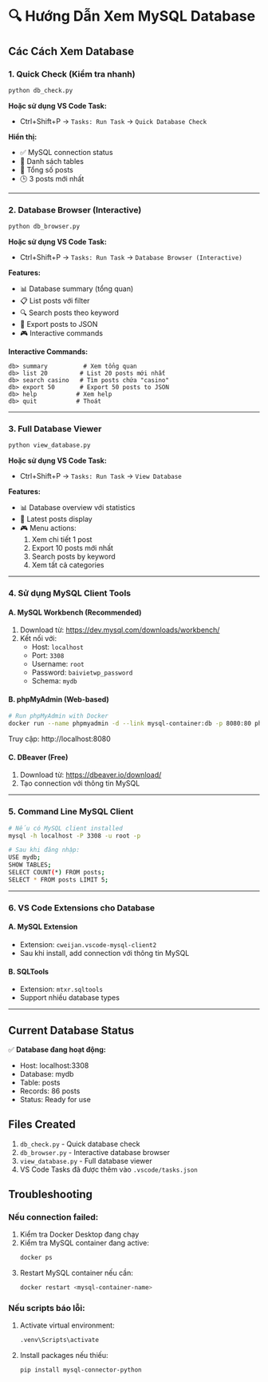 # 🔍 Hướng Dẫn Xem MySQL Database

## Các Cách Xem Database

### 1. Quick Check (Kiểm tra nhanh)
```bash
python db_check.py
```
**Hoặc sử dụng VS Code Task:**
- Ctrl+Shift+P → `Tasks: Run Task` → `Quick Database Check`

**Hiển thị:**
- ✅ MySQL connection status
- 📁 Danh sách tables
- 📄 Tổng số posts
- 🕒 3 posts mới nhất

---

### 2. Database Browser (Interactive)
```bash
python db_browser.py
```
**Hoặc sử dụng VS Code Task:**
- Ctrl+Shift+P → `Tasks: Run Task` → `Database Browser (Interactive)`

**Features:**
- 📊 Database summary (tổng quan)
- 📋 List posts với filter
- 🔍 Search posts theo keyword
- 💾 Export posts to JSON
- 🎮 Interactive commands

**Interactive Commands:**
```
db> summary          # Xem tổng quan
db> list 20         # List 20 posts mới nhất
db> search casino   # Tìm posts chứa "casino"
db> export 50       # Export 50 posts to JSON
db> help           # Xem help
db> quit           # Thoát
```

---

### 3. Full Database Viewer
```bash
python view_database.py
```
**Hoặc sử dụng VS Code Task:**
- Ctrl+Shift+P → `Tasks: Run Task` → `View Database`

**Features:**
- 📊 Database overview với statistics
- 📄 Latest posts display
- 🎮 Menu actions:
  1. Xem chi tiết 1 post
  2. Export 10 posts mới nhất
  3. Search posts by keyword
  4. Xem tất cả categories

---

### 4. Sử dụng MySQL Client Tools

#### A. MySQL Workbench (Recommended)
1. Download từ: https://dev.mysql.com/downloads/workbench/
2. Kết nối với:
   - Host: `localhost`
   - Port: `3308`
   - Username: `root`
   - Password: `baivietwp_password`
   - Schema: `mydb`

#### B. phpMyAdmin (Web-based)
```bash
# Run phpMyAdmin with Docker
docker run --name phpmyadmin -d --link mysql-container:db -p 8080:80 phpmyadmin/phpmyadmin
```
Truy cập: http://localhost:8080

#### C. DBeaver (Free)
1. Download từ: https://dbeaver.io/download/
2. Tạo connection với thông tin MySQL

---

### 5. Command Line MySQL Client
```bash
# Nếu có MySQL client installed
mysql -h localhost -P 3308 -u root -p

# Sau khi đăng nhập:
USE mydb;
SHOW TABLES;
SELECT COUNT(*) FROM posts;
SELECT * FROM posts LIMIT 5;
```

---

### 6. VS Code Extensions cho Database

#### A. MySQL Extension
- Extension: `cweijan.vscode-mysql-client2`
- Sau khi install, add connection với thông tin MySQL

#### B. SQLTools
- Extension: `mtxr.sqltools`
- Support nhiều database types

---

## Current Database Status

✅ **Database đang hoạt động:**
- Host: localhost:3308
- Database: mydb
- Table: posts
- Records: 86 posts
- Status: Ready for use

## Files Created

1. `db_check.py` - Quick database check
2. `db_browser.py` - Interactive database browser  
3. `view_database.py` - Full database viewer
4. VS Code Tasks đã được thêm vào `.vscode/tasks.json`

## Troubleshooting

### Nếu connection failed:
1. Kiểm tra Docker Desktop đang chạy
2. Kiểm tra MySQL container đang active:
   ```bash
   docker ps
   ```
3. Restart MySQL container nếu cần:
   ```bash
   docker restart <mysql-container-name>
   ```

### Nếu scripts báo lỗi:
1. Activate virtual environment:
   ```bash
   .venv\Scripts\activate
   ```
2. Install packages nếu thiếu:
   ```bash
   pip install mysql-connector-python
   ```
